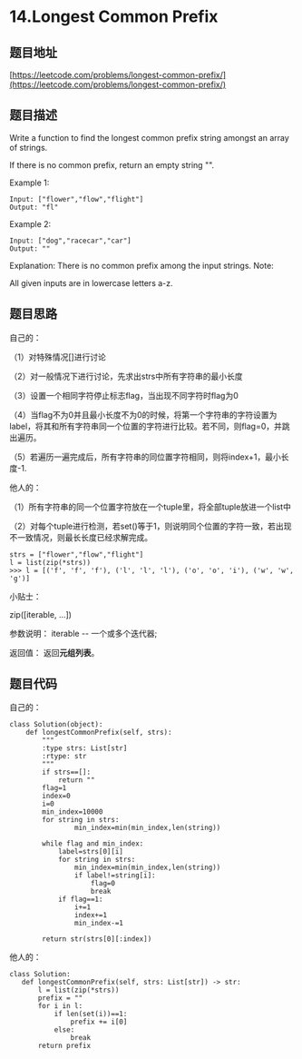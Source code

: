14.Longest Common Prefix
=========================

题目地址
-------
[https://leetcode.com/problems/longest-common-prefix/](https://leetcode.com/problems/longest-common-prefix/)

题目描述
--------

Write a function to find the longest common prefix string amongst an array of strings.

If there is no common prefix, return an empty string "".

Example 1:
```
Input: ["flower","flow","flight"]
Output: "fl"
```
Example 2:
```
Input: ["dog","racecar","car"]
Output: ""
```
Explanation: There is no common prefix among the input strings.
Note:

All given inputs are in lowercase letters a-z.

题目思路
--------

自己的：

（1）对特殊情况[]进行讨论

（2）对一般情况下进行讨论，先求出strs中所有字符串的最小长度

（3）设置一个相同字符停止标志flag，当出现不同字符时flag为0

（4）当flag不为0并且最小长度不为0的时候，将第一个字符串的字符设置为label，将其和所有字符串同一个位置的字符进行比较。若不同，则flag=0，并跳出遍历。

（5）若遍历一遍完成后，所有字符串的同位置字符相同，则将index+1，最小长度-1.

他人的：

（1）所有字符串的同一个位置字符放在一个tuple里，将全部tuple放进一个list中

（2）对每个tuple进行检测，若set()等于1，则说明同个位置的字符一致，若出现不一致情况，则最长长度已经求解完成。

```
strs = ["flower","flow","flight"]
l = list(zip(*strs))
>>> l = [('f', 'f', 'f'), ('l', 'l', 'l'), ('o', 'o', 'i'), ('w', 'w', 'g')]
```
小贴士：

zip([iterable, ...])

参数说明：
iterable -- 一个或多个迭代器;

返回值：
返回**元组列表**。

题目代码
--------

自己的：

```
class Solution(object):
    def longestCommonPrefix(self, strs):
        """
        :type strs: List[str]
        :rtype: str
        """
        if strs==[]:
            return ""
        flag=1
        index=0
        i=0
        min_index=10000
        for string in strs:
                min_index=min(min_index,len(string))
        
        while flag and min_index:
            label=strs[0][i]
            for string in strs:
                min_index=min(min_index,len(string))
                if label!=string[i]:
                    flag=0
                    break
            if flag==1:
                i+=1
                index+=1
                min_index-=1
        
        return str(strs[0][:index])
 ```
 
 他人的：
 
 ```
 class Solution:
    def longestCommonPrefix(self, strs: List[str]) -> str:
        l = list(zip(*strs))
        prefix = ""
        for i in l:
            if len(set(i))==1:
                prefix += i[0]
            else:
                break
        return prefix
 ```
